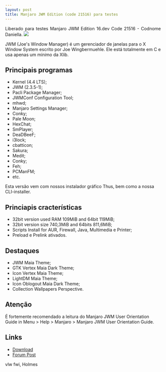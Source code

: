 ```yaml
---
layout: post
title: Manjaro JWM Edition (code 21516) para testes
---
```


<p style="text-align: justify;">Liberado para testes Manjaro JWM Edition 16.dev Code 21516 - Codnome Daniella.

<img src="http://i.imgur.com/n0PseGi.png">

JWM (Joe's Window Manager) é um gerenciador de janelas para o X Window System escrito por Joe Wingbermuehle. Ele está totalmente em C e usa apenas um mínimo da Xlib. 

## Principais programas

* Kernel (4.4 LTS);
* JWM (2.3.5-1);
* Pacli Package Manager;
* JWMConf Configuration Tool;
* mhwd;
* Manjaro Settings Manager;
* Conky;
* Pale Moon;
* HexChat;
* SmPlayer;
* DeaDBeeF;
* i3lock;
* cbatticon;
* Sakura;
* Medit;
* Conky;
* Feh;
* PCManFM;
* etc.

Esta versão vem com nossos instalador gráfico Thus, bem como a nossa CLI-installer.

## Princiapis cracterísticas

* 32bit version used RAM 109MiB and 64bit 119MiB;
* 32bit version size 740,3MiB and 64bits 811,6MiB;
* Scripts Install for AUR, Firewall, Java, Multimedia e Printer;
* Preload e Prelink ativados.

## Destaques

* JWM Maia Theme;
* GTK Vertex Maia Dark Theme;
* Icon Vertex Maia Theme;
* LightDM Maia Theme;
* Icon Oblogout Maia Dark Theme;
* Collection Wallpapers Perspective.

## Atenção

É fortemente recomendado a leitura do Manjaro JWM User Orientation Guide in Menu > Help > Manjaro > Manjaro JWM User Orientation Guide.

## Links

* [Download](https://sourceforge.net/projects/holmeslinux/files/Manjaro%20JWM%2016.dev/Code%2021516)
* [Forum Post](https://forum.manjaro.org/t/manjaro-jwm-edition-16-dev-to-tests-code-21516/1925)

vlw fwi, Holmes</p>
